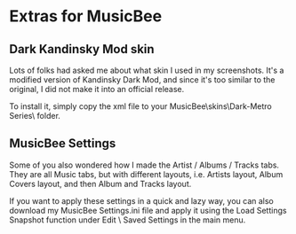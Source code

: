 # Extras for MusicBee

## Dark Kandinsky Mod skin

Lots of folks had asked me about what skin I used in my screenshots. It's a modified version of Kandinsky Dark Mod, and since it's too similar to the original, I did not make it into an official release.

To install it, simply copy the xml file to your MusicBee\skins\Dark-Metro Series\ folder.

## MusicBee Settings

Some of you also wondered how I made the Artist / Albums / Tracks tabs. They are all Music tabs, but with different layouts, i.e. Artists layout, Album Covers layout, and then Album and Tracks layout.

If you want to apply these settings in a quick and lazy way, you can also download my MusicBee Settings.ini file and apply it using the Load Settings Snapshot function under Edit \ Saved Settings in the main menu.
